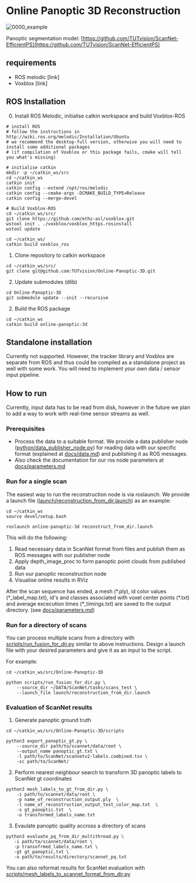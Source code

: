 # Online Panoptic 3D Reconstruction

![0000_example](https://user-images.githubusercontent.com/35113270/137200642-f6c37be2-f0bf-4a3f-94d4-aecb76cf8f57.gif)

Panoptic segmentation model:
[https://github.com/TUTvision/ScanNet-EfficientPS](https://github.com/TUTvision/ScanNet-EfficientPS)

## requirements
- ROS melodic [link]
- Voxblox [link]

## ROS Installation
0. Install ROS Melodic, initialise catkin workspace and build Voxblox-ROS
```
# install ROS
# follow the instructions in http://wiki.ros.org/melodic/Installation/Ubuntu
# we recommend the desktop-full version, otherwise you will need to install some additional packages
# (if compilation of Voxblox or this package fails, cmake will tell you what's missing)

# initialise catkin
mkdir -p ~/catkin_ws/src
cd ~/catkin_ws
catkin init
catkin config --extend /opt/ros/melodic
catkin config --cmake-args -DCMAKE_BUILD_TYPE=Release
catkin config --merge-devel

# Build Voxblox-ROS
cd ~/catkin_ws/src/
git clone https://github.com/ethz-asl/voxblox.git
wstool init . ./voxblox/voxblox_https.rosinstall
wstool update

cd ~/catkin_ws/
catkin build voxblox_ros

```
1. Clone repository to catkin workspace
```
cd ~/catkin_ws/src/
git clone git@github.com:TUTvision/Online-Panoptic-3D.git
```
2. Update submodules (dlib)
```
cd Online-Panoptic-3D
git submodule update --init --recursive
```
2. Build the ROS package
```
cd ~/catkin_ws
catkin build online-panoptic-3d
```

## Standalone installation
Currently not supported. However, the tracker library and Voxblox are separate from ROS and thus could be compiled as a standalone project as well with some work. You will need to implement your own data / sensor input pipeline.

## How to run

Currently, input data has to be read from disk, however in the future we plan to add a way to work with real-time sensor streams as well.

### Prerequisites

- Process the data to a suitable format. We provide a data publisher node ([python/data_publisher_node.py](https://github.com/TUTvision/Online-Panoptic-3D/blob/main/python/data_publisher_node.py)) for reading data with our specific format (explained at [docs/data.md](https://github.com/TUTvision/Online-Panoptic-3D/blob/main/docs/data.md)) and publishing it as ROS messages.
- Also check the documentation for our ros node parameters at [docs/parameters.md](https://github.com/TUTvision/Online-Panoptic-3D/blob/main/docs/parameters.md)

### Run for a single scan

The easiest way to run the reconstruction node is via roslaunch. We provide a launch file ([launch/reconstruction_from_dir.launch](https://github.com/TUTvision/Online-Panoptic-3D/blob/main/launch/reconstruction_from_dir.launch)) as an example:
```
cd ~/catkin_ws
source devel/setup.bash

roslaunch online-panoptic-3d reconstruct_from_dir.launch
```

This will do the following:
1. Read necessary data in ScanNet format from files and publish them as ROS messages with our publisher node
2. Apply depth_image_proc to form panoptic point clouds from published data
3. Run our panoptic reconstruction node
4. Visualise online results in RViz

After the scan sequence has ended, a mesh (\*.ply), id color values (\*_label_map.txt), id's and classes associated with voxel center points (\*.txt) and average excecution times (\*_timings.txt) are saved to the output directory. (see [docs/parameters.md](https://github.com/TUTvision/Online-Panoptic-3D/edit/main/docs/parameters.md))

### Run for a directory of scans

You can process multiple scans from a directory with [scripts/run_fusion_for_dir.py](https://github.com/TUTvision/Online-Panoptic-3D/blob/main/scripts/run_fusion_for_dir.py) similar to above instructions. Design a launch file with your desired parameters and give it as an input to the script.

For example:
```
cd ~/catkin_ws/src/Online-Panoptic-3D

python scripts/run_fusion_for_dir.py \
    --source_dir ~/DATA/ScanNet/tasks/scans_test \
    --launch_file launch/reconstruction_from_dir.launch
```

### Evaluation of ScanNet results

1. Generate panoptic ground truth
```
cd ~/catkin_ws/src/Online-Panoptic-3D/scripts

python3 export_panoptic_gt.py \
    --source_dir path/to/scannet/data/root \
    --output_name panoptic_gt.txt \
    -l path/to/ScanNet/scannetv2-labels.combined.tsv \
    -sc path/to/ScanNet/
```
2. Perform nearest neighbour search to transform 3D panoptic labels to ScanNet gt coordinates
```
python3 mesh_labels_to_gt_from_dir.py \
    -i path/to/scannet/data/root \
    -p name_of_reconstruction_output.ply  \
    -l name_of_reconstruction_output_test_color_map.txt  \
    -s gt_panoptic.txt  \
    -o transformed_labels_name.txt
```
3. Evaulate panoptic quality accross a directory of scans
 ```
python3 evaluate_pq_from_dir_multithread.py \
    -i path/to/scannet/data/root \
    -p transofrmed_labels_name.txt \
    -gt gt_panoptic.txt \
    -o path/to/results/directory/scannet_pq.txt
```

You can also reformat results for ScanNet evaluation with [scripts/mesh_labels_to_scannet_format_from_dir.py](https://github.com/TUTvision/Online-Panoptic-3D/blob/main/scripts/mesh_labels_to_scannet_format_from_dir.py)
